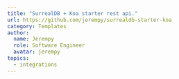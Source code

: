 ```yaml
---
title: "SurrealDB + Koa starter rest api."
url: https://github.com/jerempy/surrealdb-starter-koa
category: Templates
author:
  name: Jerempy
  role: Software Engineer
  avatar: jerempy
topics:
  - integrations
---
```


